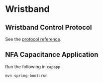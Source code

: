 # Wristband

## Wristband Control Protocol
See the [protocol reference](docs/protocol.md).

## NFA Capacitance Application
Run the following in `capapp`

``` sh
mvn spring-boot:run
```
